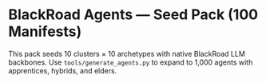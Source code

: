 # BlackRoad Agents — Seed Pack (100 Manifests)
This pack seeds 10 clusters × 10 archetypes with native BlackRoad LLM backbones.
Use `tools/generate_agents.py` to expand to 1,000 agents with apprentices, hybrids, and elders.
